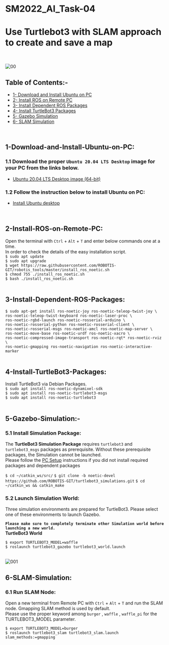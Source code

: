 # SM2022_AI_Task-04
# Use Turtlebot3 with SLAM approach to create and save a map
<br/>

![00](https://user-images.githubusercontent.com/101488769/183163488-bc7b9d45-897b-4728-9eeb-0e712f8fd050.gif)
<br/>

## Table of Contents:-
* [1- Download and Install Ubuntu on PC](#1-Download-and-Install-Ubuntu-on-PC)
* [2- Install ROS on Remote PC](#2-Install-ROS-on-Remote-PC)
* [3- Install Dependent ROS Packages](#3-Install-Dependent-ROS-Packages)
* [4- Install TurtleBot3 Packages](#4-Install-TurtleBot3-Packages)
* [5- Gazebo Simulation](#5-Gazebo-Simulation)
* [6- SLAM Simulation](#6-SLAM-Simulation)
 <br/>

## 1-Download-and-Install-Ubuntu-on-PC:
### 1.1 Download the proper `Ubuntu 20.04 LTS Desktop` image for your PC from the links below.
* [Ubuntu 20.04 LTS Desktop image (64-bit)](https://releases.ubuntu.com/20.04/)
### 1.2 Follow the instruction below to install Ubuntu on PC:
* [Install Ubuntu desktop](https://ubuntu.com/tutorials/install-ubuntu-desktop#1-overview)
 <br/>

## 2-Install-ROS-on-Remote-PC:
Open the terminal with `Ctrl` + `Alt` + `T` and enter below commands one at a time.<br/>
In order to check the details of the easy installation script.<br/>
`$ sudo apt update` <br/>
`$ sudo apt upgrade` <br/>
`$ wget https://raw.githubusercontent.com/ROBOTIS-GIT/robotis_tools/master/install_ros_noetic.sh` <br/>
`$ chmod 755 ./install_ros_noetic.sh`<br/>
`$ bash ./install_ros_noetic.sh`<br/>
<br/>

## 3-Install-Dependent-ROS-Packages:
`$ sudo apt-get install ros-noetic-joy ros-noetic-teleop-twist-joy \`<br/>
  `ros-noetic-teleop-twist-keyboard ros-noetic-laser-proc \`<br/>
  `ros-noetic-rgbd-launch ros-noetic-rosserial-arduino \`<br/>
  `ros-noetic-rosserial-python ros-noetic-rosserial-client \`<br/>
  `ros-noetic-rosserial-msgs ros-noetic-amcl ros-noetic-map-server \`<br/>
  `ros-noetic-move-base ros-noetic-urdf ros-noetic-xacro \`<br/>
  `ros-noetic-compressed-image-transport ros-noetic-rqt* ros-noetic-rviz \`<br/>
  `ros-noetic-gmapping ros-noetic-navigation ros-noetic-interactive-marker`<br/>
<br/>  

## 4-Install-TurtleBot3-Packages:
Install TurtleBot3 via Debian Packages.<br/>
`$ sudo apt install ros-noetic-dynamixel-sdk`<br/>
`$ sudo apt install ros-noetic-turtlebot3-msgs`<br/>
`$ sudo apt install ros-noetic-turtlebot3`<br/>
<br/>

## 5-Gazebo-Simulation:-
### 5.1 Install Simulation Package:
The <b>TurtleBot3 Simulation Package</b> requires `turtlebot3` and `turtlebot3_msgs` packages as prerequisite. Without these prerequisite packages, the Simulation cannot be launched.<br/>
Please follow the [PC Setup](https://emanual.robotis.com/docs/en/platform/turtlebot3/quick-start/) instructions if you did not install required packages and dependent packages<br/>

`$ cd ~/catkin_ws/src/`
`$ git clone -b noetic-devel https://github.com/ROBOTIS-GIT/turtlebot3_simulations.git`
`$ cd ~/catkin_ws && catkin_make`

### 5.2 Launch Simulation World:
Three simulation environments are prepared for TurtleBot3. Please select one of these environments to launch Gazebo.

<b>`Please make sure to completely terminate other Simulation world before launching a new world.`</b> <br/>
<b> TurtleBot3 World </b> <br/>

`$ export TURTLEBOT3_MODEL=waffle`<br/>
`$ roslaunch turtlebot3_gazebo turtlebot3_world.launch`<br/>
<br/>

![001](https://user-images.githubusercontent.com/101488769/183253606-f2ffca27-dc14-4280-abe4-5d2ec396f8df.png)
<br/>

## 6-SLAM-Simulation:
### 6.1 Run SLAM Node:
Open a new terminal from Remote PC with `Ctrl` + `Alt` + `T` and run the SLAM node. Gmapping SLAM method is used by default.<br/>
Please use the proper keyword among `burger` , `waffle` , `waffle_pi` for the TURTLEBOT3_MODEL parameter.<br/>

`$ export TURTLEBOT3_MODEL=burger`<br/>
`$ roslaunch turtlebot3_slam turtlebot3_slam.launch slam_methods:=gmapping`<br/>
